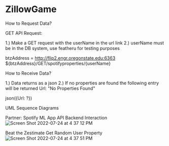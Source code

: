 # ZillowGame

How to Request Data?

GET API Request:  

1.) Make a GET request with the userName in the url link
2.) userName must be in the DB system, use featheru for testing purposes

btzAddress = http://flip2.engr.oregonstate.edu:6363
${btzAddress}/GET/spotifyproperties/{userName}

How to Receive Data?

1.) Data returns as a json
2.) If no properties are found the following entry will be returned Url: "No Properties Found"

json({Url: ?})

UML Sequence Diagrams

Partner: Spotify ML App API Backend Interaction
![Screen Shot 2022-07-24 at 4 37 12 PM](https://user-images.githubusercontent.com/71615880/180664941-9a7fb295-1893-4bc2-b613-27ecbd671a51.png)

Beat the Zestimate Get Random User Property
![Screen Shot 2022-07-24 at 4 37 51 PM](https://user-images.githubusercontent.com/71615880/180664969-afc28b2a-09ca-40d0-ae24-f082010babbe.png)


